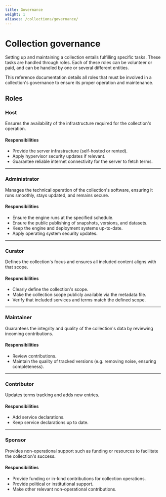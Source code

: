 ```yaml
---
title: Governance
weight: 1
aliases: /collections/governance/
---
```


# Collection governance

Setting up and maintaining a collection entails fulfilling specific tasks. These tasks are handled through roles. Each of these roles can be volunteer or paid, and can be handled by one or several different entities.

This reference documentation details all roles that must be involved in a collection's governance to ensure its proper operation and maintenance.

## Roles

### Host

Ensures the availability of the infrastructure required for the collection's operation.

#### Responsibilities

- Provide the server infrastructure (self-hosted or rented).
- Apply hypervisor security updates if relevant.
- Guarantee reliable internet connectivity for the server to fetch terms.

---

### Administrator

Manages the technical operation of the collection's software, ensuring it runs smoothly, stays updated, and remains secure.

#### Responsibilities

- Ensure the engine runs at the specified schedule.
- Ensure the public publishing of snapshots, versions, and datasets.
- Keep the engine and deployment systems up-to-date.
- Apply operating system security updates.

---

### Curator

Defines the collection's focus and ensures all included content aligns with that scope.

#### Responsibilities

- Clearly define the collection's scope.
- Make the collection scope publicly available via the metadata file.
- Verify that included services and terms match the defined scope.

---

### Maintainer

Guarantees the integrity and quality of the collection's data by reviewing incoming contributions.

#### Responsibilities

- Review contributions.
- Maintain the quality of tracked versions (e.g. removing noise, ensuring completeness).

---

### Contributor

Updates terms tracking and adds new entries.

#### Responsibilities

- Add service declarations.
- Keep service declarations up to date.

---

### Sponsor

Provides non-operational support such as funding or resources to facilitate the collection's success.

#### Responsibilities

- Provide funding or in-kind contributions for collection operations.
- Provide political or institutional support.
- Make other relevant non-operational contributions.
